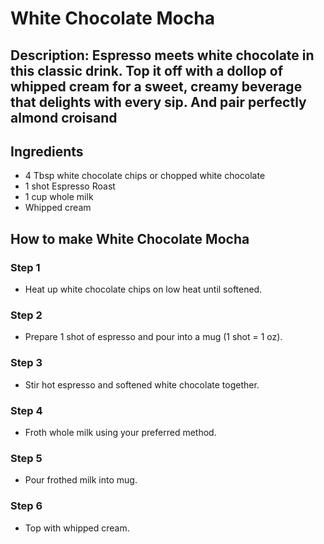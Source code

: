 # White Chocolate Mocha​

## Description: Espresso meets white chocolate in this classic drink. Top it off with a dollop of whipped cream for a sweet, creamy beverage that delights with every sip.  And pair perfectly almond croisand

## Ingredients

- 4 Tbsp white chocolate chips or chopped white chocolate
- 1 shot Espresso Roast
- 1 cup whole milk
- Whipped cream

## How to make White Chocolate Mocha​

### Step 1

- Heat up white chocolate chips on low heat until softened.

### Step 2

- Prepare 1 shot of espresso and pour into a mug (1 shot = 1 oz).

### Step 3

- Stir hot espresso and softened white chocolate together.

### Step 4

- Froth whole milk using your preferred method.

### Step 5

- Pour frothed milk into mug.

### Step 6

- Top with whipped cream.
